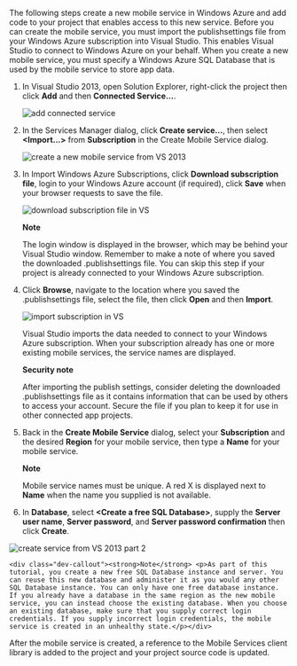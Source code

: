 

The following steps create a new mobile service in Windows Azure and add code to your project that enables access to this new service. Before you can create the mobile service, you must import the publishsettings file from your Windows Azure subscription into Visual Studio. This enables Visual Studio to connect to Windows Azure on your behalf. When you create a new mobile service, you must specify a Windows Azure SQL Database that is used by the mobile service to store app data. 


1. In Visual Studio 2013, open Solution Explorer, right-click the project then click **Add** and then **Connected Service...**. 

	![add connected service](../Media/mobile-add-connected-service.png")

2. In the Services Manager dialog, click **Create service...**, then select **&lt;Import...&gt;** from  **Subscription** in the Create Mobile Service dialog.  

	![create a new mobile service from VS 2013](../Media/mobile-create-service-from-vs2013.png")

3. In Import Windows Azure Subscriptions, click **Download subscription file**, login to your Windows Azure account (if required), click **Save** when your browser requests to save the file.

	![download subscription file in VS](../Media/mobile-import-azure-subscription.png")

	<div class="dev-callout"><strong>Note</strong> <p>The login window is displayed in the browser, which may be behind your Visual Studio window. Remember to make a note of where you saved the downloaded .publishsettings file. You can skip this step if your project is already connected to your Windows Azure subscription.</p></div> 

4. Click **Browse**, navigate to the location where you saved the .publishsettings file, select the file, then click **Open** and then **Import**. 

	![import subscription in VS](../Media/mobile-import-azure-subscription-2.png")

	Visual Studio imports the data needed to connect to your Windows Azure subscription. When your subscription already has one or more existing mobile services, the service names are displayed. 

	<div class="dev-callout"><strong>Security note</strong> <p>After importing the publish settings, consider deleting the downloaded .publishsettings file as it contains information that can be used by others to access your account. Secure the file if you plan to keep it for use in other connected app projects.</p></div>

5. Back in the **Create Mobile Service** dialog, select your **Subscription** and the desired **Region** for your mobile service, then type a **Name** for your mobile service.

	<div class="dev-callout"><strong>Note</strong> <p>Mobile service names must be unique. A red X is displayed next to <strong>Name</strong> when the name you supplied is not available. </p></div>		

6. In **Database**, select **&lt;Create a free SQL Database&gt;**, supply the **Server user name**, **Server password**, and **Server password confirmation** then click **Create**.

  ![create service from VS 2013 part 2](../Media/mobile-create-service-from-vs2013-2.png")

	<div class="dev-callout"><strong>Note</strong> <p>As part of this tutorial, you create a new free SQL Database instance and server. You can reuse this new database and administer it as you would any other SQL Database instance. You can only have one free database instance. If you already have a database in the same region as the new mobile service, you can instead choose the existing database. When you choose an existing database, make sure that you supply correct login credentials. If you supply incorrect login credentials, the mobile service is created in an unhealthy state.</p></div>

   After the mobile service is created, a reference to the Mobile Services client library is added to the project and your project source code is updated.

